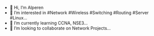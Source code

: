 - 👋 Hi, I’m Alperen
- 👀 I’m interested in #Network #Wireless #Switching #Routing #Server #Linux...
- 🌱 I’m currently learning CCNA, NSE3...
- 💞️ I’m looking to collaborate on Network Projects...

<!---
AlperenSALTAN/AlperenSALTAN is a ✨ special ✨ repository because its `README.md` (this file) appears on your GitHub profile.
You can click the Preview link to take a look at your changes.
--->
